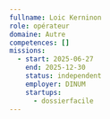 ```yaml
---
fullname: Loic Kerninon
role: opérateur
domaine: Autre
competences: []
missions:
  - start: 2025-06-27
    end: 2025-12-30
    status: independent
    employer: DINUM
    startups:
      - dossierfacile
---
```

